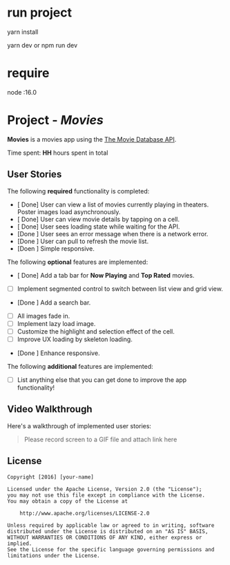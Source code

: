 # run project 

 yarn install 

 yarn dev  or npm run dev 

 # require 
 node :16.0

 # Project - *Movies*

**Movies** is a movies app using the [The Movie Database API](https://developers.themoviedb.org/3).

Time spent: **HH** hours spent in total

## User Stories

The following **required** functionality is completed:

- [ Done] User can view a list of movies currently playing in theaters. Poster images load asynchronously.
- [ Done] User can view movie details by tapping on a cell.
- [ Done] User sees loading state while waiting for the API.
- [Done ] User sees an error message when there is a network error.
- [Done ] User can pull to refresh the movie list.
- [Doen ] Simple responsive.

The following **optional** features are implemented:

- [ Done] Add a tab bar for **Now Playing** and **Top Rated** movies.
- [ ] Implement segmented control to switch between list view and grid view.
- [Done ] Add a search bar.
- [ ] All images fade in.
- [ ] Implement lazy load image.
- [ ] Customize the highlight and selection effect of the cell.
- [ ] Improve UX loading by skeleton loading.
- [Done ] Enhance responsive.

The following **additional** features are implemented:

- [ ] List anything else that you can get done to improve the app functionality!

## Video Walkthrough

Here's a walkthrough of implemented user stories:

> Please record screen to a GIF file and attach link here

## License

    Copyright [2016] [your-name]

    Licensed under the Apache License, Version 2.0 (the "License");
    you may not use this file except in compliance with the License.
    You may obtain a copy of the License at

        http://www.apache.org/licenses/LICENSE-2.0

    Unless required by applicable law or agreed to in writing, software
    distributed under the License is distributed on an "AS IS" BASIS,
    WITHOUT WARRANTIES OR CONDITIONS OF ANY KIND, either express or implied.
    See the License for the specific language governing permissions and
    limitations under the License.